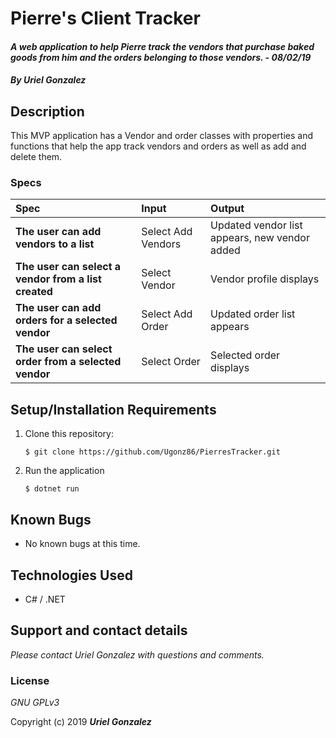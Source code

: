 # Pierre's Client Tracker

#### _A web application to help Pierre track the vendors that purchase baked goods from him and the orders belonging to those vendors. - 08/02/19_

#### _By **Uriel Gonzalez**_

## Description

This MVP application has a Vendor and order classes with properties and functions that help the app track vendors and orders as well as add and delete them.

### Specs
| Spec | Input | Output |
| :-------------     | :------------- | :------------- |
| **The user can add vendors to a list** | Select Add Vendors | Updated vendor list appears, new vendor added |
| **The user can select a vendor from a list created** | Select Vendor | Vendor profile displays |
| **The user can add orders for a selected vendor** | Select Add Order | Updated order list appears |
| **The user can select order from a selected vendor** | Select Order | Selected order displays |

## Setup/Installation Requirements

1. Clone this repository:
    ```
    $ git clone https://github.com/Ugonz86/PierresTracker.git
    ```
2. Run the application
    ```
    $ dotnet run
    ```

## Known Bugs
* No known bugs at this time.

## Technologies Used
* C# / .NET

## Support and contact details

_Please contact Uriel Gonzalez with questions and comments._

### License

*GNU GPLv3*

Copyright (c) 2019 **_Uriel Gonzalez_**
